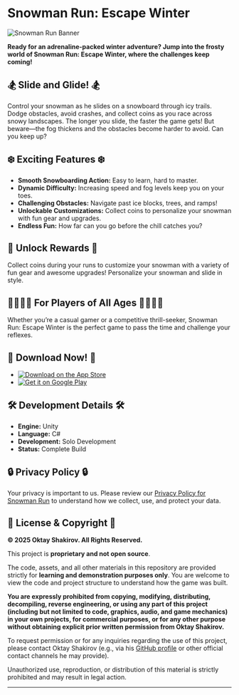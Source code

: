 # Snowman Run: Escape Winter

![Snowman Run Banner](https://oktayshakirov.com/assets/images/projects/snowman-run.png)

**Ready for an adrenaline-packed winter adventure? Jump into the frosty world of Snowman Run: Escape Winter, where the challenges keep coming!**

## 🏂 Slide and Glide! 🏂

Control your snowman as he slides on a snowboard through icy trails. Dodge obstacles, avoid crashes, and collect coins as you race across snowy landscapes. The longer you slide, the faster the game gets! But beware—the fog thickens and the obstacles become harder to avoid. Can you keep up?

## ❄️ Exciting Features ❄️

* **Smooth Snowboarding Action:** Easy to learn, hard to master.
* **Dynamic Difficulty:** Increasing speed and fog levels keep you on your toes.
* **Challenging Obstacles:** Navigate past ice blocks, trees, and ramps!
* **Unlockable Customizations:** Collect coins to personalize your snowman with fun gear and upgrades.
* **Endless Fun:** How far can you go before the chill catches you?

## 🎁 Unlock Rewards 🎁

Collect coins during your runs to customize your snowman with a variety of fun gear and awesome upgrades! Personalize your snowman and slide in style.

## 👨‍👩‍👧‍👦 For Players of All Ages 👨‍👩‍👧‍👦

Whether you’re a casual gamer or a competitive thrill-seeker, Snowman Run: Escape Winter is the perfect game to pass the time and challenge your reflexes.

## 📱 Download Now! 📱

* <a href="https://apps.apple.com/de/app/snowman-run-winter-escape/id6739736566?l=en-GB">
        <img src="https://img.shields.io/badge/App_Store-0D96F6?style=for-the-badge&logo=app-store&logoColor=white" alt="Download on the App Store" />
    </a>
* <a href="https://play.google.com/store/apps/details?id=com.ShaDev.SnowmanRun">
        <img src="https://img.shields.io/badge/Google_Play-414141?style=for-the-badge&logo=google-play&logoColor=white" alt="Get it on Google Play" />
    </a>

## 🛠️ Development Details 🛠️

* **Engine:** Unity
* **Language:** C#
* **Development:** Solo Development
* **Status:** Complete Build

## 🔒 Privacy Policy 🔒

Your privacy is important to us. Please review our [Privacy Policy for Snowman Run](https://oktayshakirov.com/privacy-policy/snowman-run) to understand how we collect, use, and protect your data.

## 📜 License & Copyright 📜

**© 2025 Oktay Shakirov. All Rights Reserved.**

This project is **proprietary and not open source**.

The code, assets, and all other materials in this repository are provided strictly for **learning and demonstration purposes only**. You are welcome to view the code and project structure to understand how the game was built.

**You are expressly prohibited from copying, modifying, distributing, decompiling, reverse engineering, or using any part of this project (including but not limited to code, graphics, audio, and game mechanics) in your own projects, for commercial purposes, or for any other purpose without obtaining explicit prior written permission from Oktay Shakirov.**

To request permission or for any inquiries regarding the use of this project, please contact Oktay Shakirov (e.g., via his [GitHub profile](https://github.com/oktayshakirov) or other official contact channels he may provide).

Unauthorized use, reproduction, or distribution of this material is strictly prohibited and may result in legal action.

---

